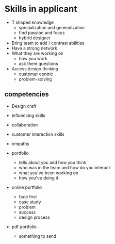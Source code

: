 # Skills in applicant

- T shaped knowledge
  - specialization and generalization
  - find passion and focus
  - hybrid designer
- Bring team to add / contrast abilities
- Have a strong network
- What they are working on
  - how you work
  - ask them questions
- Access design thinking
  - customer centric
  - problem-solving


## competencies
- Design craft
- influencing skills
- collaboration
- customer interaction skills
- empathy


- portfolio
  - tells about you and how you think
  - who was in the team and how do you interact
  - what you've been working on
  - how you've doing it

- online portfolio
  - face first
  - case study
  - problem
  - success
  - design process

- pdf portfolio
  - something to send